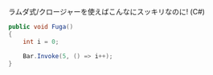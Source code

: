 ラムダ式/クロージャーを使えばこんなにスッキリなのに! (C#)

```csharp
public void Fuga()
{
    int i = 0;

    Bar.Invoke(5, () => i++);
}
```
